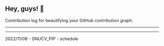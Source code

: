 ## Hey, guys! 👋

Contribution log for beautifying your GitHub contribution graph.

---



---

2022/11/08 - SNUCV_PIP - schedule